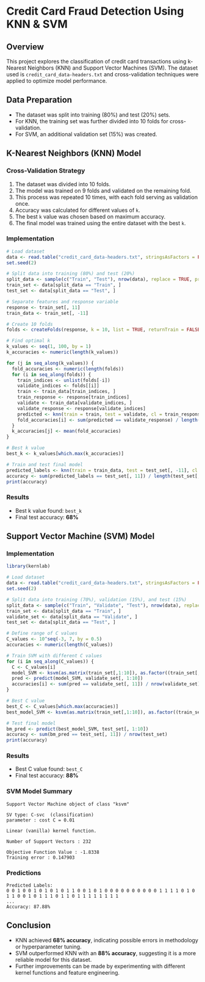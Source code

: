 # Credit Card Fraud Detection Using KNN & SVM

## Overview
This project explores the classification of credit card transactions using k-Nearest Neighbors (KNN) and Support Vector Machines (SVM). The dataset used is `credit_card_data-headers.txt` and cross-validation techniques were applied to optimize model performance.

## Data Preparation
- The dataset was split into training (80%) and test (20%) sets.
- For KNN, the training set was further divided into 10 folds for cross-validation.
- For SVM, an additional validation set (15%) was created.

## K-Nearest Neighbors (KNN) Model
### Cross-Validation Strategy
1. The dataset was divided into 10 folds.
2. The model was trained on 9 folds and validated on the remaining fold.
3. This process was repeated 10 times, with each fold serving as validation once.
4. Accuracy was calculated for different values of `k`.
5. The best `k` value was chosen based on maximum accuracy.
6. The final model was trained using the entire dataset with the best `k`.

### Implementation
```r
# Load dataset
data <- read.table("credit_card_data-headers.txt", stringsAsFactors = FALSE, header = TRUE)
set.seed(2)

# Split data into training (80%) and test (20%)
split_data <- sample(c("Train", "Test"), nrow(data), replace = TRUE, prob = c(0.8, 0.2))
train_set <- data[split_data == "Train", ]
test_set <- data[split_data == "Test", ]

# Separate features and response variable
response <- train_set[, 11]
train_data <- train_set[, -11]

# Create 10 folds
folds <- createFolds(response, k = 10, list = TRUE, returnTrain = FALSE)

# Find optimal k
k_values <- seq(1, 100, by = 1)
k_accuracies <- numeric(length(k_values))

for (j in seq_along(k_values)) {
  fold_accuracies <- numeric(length(folds))
  for (i in seq_along(folds)) {
    train_indices <- unlist(folds[-i])
    validate_indices <- folds[[i]]
    train <- train_data[train_indices, ]
    train_response <- response[train_indices]
    validate <- train_data[validate_indices, ]
    validate_response <- response[validate_indices]
    predicted <- knn(train = train, test = validate, cl = train_response, k = k_values[j])
    fold_accuracies[i] <- sum(predicted == validate_response) / length(validate_response)
  }
  k_accuracies[j] <- mean(fold_accuracies)
}

# Best k value
best_k <- k_values[which.max(k_accuracies)]

# Train and test final model
predicted_labels <- knn(train = train_data, test = test_set[, -11], cl = response, k = best_k)
accuracy <- sum(predicted_labels == test_set[, 11]) / length(test_set[, 11])
print(accuracy)
```
### Results
- Best k value found: `best_k`
- Final test accuracy: **68%**

## Support Vector Machine (SVM) Model
### Implementation
```r
library(kernlab)

# Load dataset
data <- read.table("credit_card_data-headers.txt", stringsAsFactors = FALSE, header = TRUE)
set.seed(2)

# Split data into training (70%), validation (15%), and test (15%)
split_data <- sample(c("Train", "Validate", "Test"), nrow(data), replace = TRUE, prob = c(0.7, 0.15, 0.15))
train_set <- data[split_data == "Train", ]
validate_set <- data[split_data == "Validate", ]
test_set <- data[split_data == "Test", ]

# Define range of C values
C_values <- 10^seq(-3, 7, by = 0.5)
accuracies <- numeric(length(C_values))

# Train SVM with different C values
for (i in seq_along(C_values)) {
  C <- C_values[i]
  model_SVM <- ksvm(as.matrix(train_set[,1:10]), as.factor((train_set[,11])), type = "C-svc", kernel = "vanilladot", C = C, scaled = TRUE)
  pred <- predict(model_SVM, validate_set[, 1:10])
  accuracies[i] <- sum(pred == validate_set[, 11]) / nrow(validate_set)
}

# Best C value
best_C <- C_values[which.max(accuracies)]
best_model_SVM <- ksvm(as.matrix(train_set[,1:10]), as.factor((train_set[,11])), type = "C-svc", kernel = "vanilladot", C = best_C, scaled = TRUE)

# Test final model
bm_pred <- predict(best_model_SVM, test_set[, 1:10])
accuracy <- sum(bm_pred == test_set[, 11]) / nrow(test_set)
print(accuracy)
```
### Results
- Best C value found: `best_C`
- Final test accuracy: **88%**

### SVM Model Summary
```
Support Vector Machine object of class "ksvm"

SV type: C-svc  (classification)
parameter : cost C = 0.01

Linear (vanilla) kernel function.

Number of Support Vectors : 232

Objective Function Value : -1.8338
Training error : 0.147903
```
### Predictions
```
Predicted Labels:
0 0 1 0 0 1 0 1 0 1 0 1 1 0 0 1 0 1 0 0 0 0 0 0 0 0 0 0 1 1 1 1 0 1 0 1 1 0 0 1 0 1 1 1 0 1 1 0 1 1 1 1 1 1 1 1
...
Accuracy: 87.88%
```

## Conclusion
- KNN achieved **68% accuracy**, indicating possible errors in methodology or hyperparameter tuning.
- SVM outperformed KNN with an **88% accuracy**, suggesting it is a more reliable model for this dataset.
- Further improvements can be made by experimenting with different kernel functions and feature engineering.
